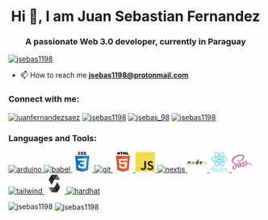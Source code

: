 <h1 align="center">Hi 👋, I am Juan Sebastian Fernandez</h1>
<h3 align="center">A passionate Web 3.0 developer, currently in Paraguay</h3>

<p align="left"> <a href="https://github.com/ryo-ma/github-profile-trophy"><img src="https://github-profile-trophy.vercel.app/?username=jsebas1198" alt="jsebas1198" /></a> </p>

- 📫 How to reach me **jsebas1198@protonmail.com**

<h3 align="left">Connect with me:</h3>
<p align="left">

<a href="https://www.linkedin.com/in/juanfernandezsaez" target="blank"><img align="center" src="https://raw.githubusercontent.com/rahuldkjain/github-profile-readme-generator/master/src/images/icons/Social/linked-in-alt.svg" alt="juanfernandezsaez" height="30" width="40" /></a>
<a href="https://app.codesignal.com/profile/jsebas1198" target="blank"><img align="center" src="https://theme.zdassets.com/theme_assets/9544451/819d1437d9720cdda12f0b37c8d88f3be2504ab0.png" alt="jsebas1198" height="30" width="40" /></a>
<a href="https://instagram.com/jsebas_98" target="blank"><img align="center" src="https://raw.githubusercontent.com/rahuldkjain/github-profile-readme-generator/master/src/images/icons/Social/instagram.svg" alt="jsebas_98" height="30" width="40" /></a>
<a href="https://www.leetcode.com/jsebas1198" target="blank"><img align="center" src="https://raw.githubusercontent.com/rahuldkjain/github-profile-readme-generator/master/src/images/icons/Social/leet-code.svg" alt="jsebas1198" height="30" width="40" /></a>
</p>

<h3 align="left">Languages and Tools:</h3>
<p align="left"> <a href="https://www.arduino.cc/" target="_blank" rel="noreferrer"> <img src="https://cdn.worldvectorlogo.com/logos/arduino-1.svg" alt="arduino" width="40" height="40"/> </a> <a href="https://babeljs.io/" target="_blank" rel="noreferrer"> <img src="https://www.vectorlogo.zone/logos/babeljs/babeljs-icon.svg" alt="babel" width="40" height="40"/> </a> <a href="https://www.w3schools.com/css/" target="_blank" rel="noreferrer"> <img src="https://raw.githubusercontent.com/devicons/devicon/master/icons/css3/css3-original-wordmark.svg" alt="css3" width="40" height="40"/> </a> <a href="https://git-scm.com/" target="_blank" rel="noreferrer"> <img src="https://www.vectorlogo.zone/logos/git-scm/git-scm-icon.svg" alt="git" width="40" height="40"/> </a> <a href="https://www.w3.org/html/" target="_blank" rel="noreferrer"> <img src="https://raw.githubusercontent.com/devicons/devicon/master/icons/html5/html5-original-wordmark.svg" alt="html5" width="40" height="40"/> </a> <a href="https://developer.mozilla.org/en-US/docs/Web/JavaScript" target="_blank" rel="noreferrer"> <img src="https://raw.githubusercontent.com/devicons/devicon/master/icons/javascript/javascript-original.svg" alt="javascript" width="40" height="40"/> </a> <a href="https://nextjs.org/" target="_blank" rel="noreferrer"> <img src="https://cdn.worldvectorlogo.com/logos/nextjs-2.svg" alt="nextjs" width="40" height="40"/> </a> <a href="https://nodejs.org" target="_blank" rel="noreferrer"> <img src="https://raw.githubusercontent.com/devicons/devicon/master/icons/nodejs/nodejs-original-wordmark.svg" alt="nodejs" width="40" height="40"/> </a> <a href="https://reactjs.org/" target="_blank" rel="noreferrer"> <img src="https://raw.githubusercontent.com/devicons/devicon/master/icons/react/react-original-wordmark.svg" alt="react" width="40" height="40"/> </a> <a href="https://sass-lang.com" target="_blank" rel="noreferrer"> <img src="https://raw.githubusercontent.com/devicons/devicon/master/icons/sass/sass-original.svg" alt="sass" width="40" height="40"/> </a> <a href="https://tailwindcss.com/" target="_blank" rel="noreferrer"> <img src="https://www.vectorlogo.zone/logos/tailwindcss/tailwindcss-icon.svg" alt="tailwind" width="40" height="40"/> </a> <a href="https://docs.soliditylang.org/en/v0.8.13/" target="_blank" rel="noreferrer"> <img src="https://raw.githubusercontent.com/vscode-icons/vscode-icons/master/icons/file_type_light_solidity.svg" alt="solidity" width="40" height="40"/> </a> <a href="https://hardhat.org/" target="_blank" rel="noreferrer"> <img src="https://seeklogo.com/images/H/hardhat-logo-888739EBB4-seeklogo.com.png" alt="hardhat" width="40" height="40"/> </a></p>

<p><img align="left" src="https://github-readme-stats.vercel.app/api/top-langs?username=jsebas1198&show_icons=true&locale=en&layout=compact" alt="jsebas1198" /></p>

<p>&nbsp;<img align="center" src="https://github-readme-stats.vercel.app/api?username=jsebas1198&show_icons=true&locale=en" alt="jsebas1198" /></p>
